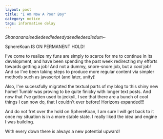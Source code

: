 ```yaml
---
layout: post
title: "I Am Now A Poor Boy"
category: notice
tags: informative delay
---
```


_Shanananaleedledeedledeedydeedledeedledum~_

SphereKoan IS ON PERMANENT HOLD!

I've come to realize my funs are simply to scarce for me to continue in its
development, and have been spending the past week redirecting my efforts towards
getting a job! And not a dummy, snore-snore job, but a _cool_ job! And so I've
been taking steps to produce more regular content via simpler methods such as
javascript (and later, unity)!

Also, I've sucessfully migrated the textual parts of my blog to this shiny new
home! Tumblr was proving to be quite finicky with longer text posts. And now
that I've gotten used to jeckyll, I see that there are a bunch of cool things I
can now do, that I couldn't ever before! Horizons expanded!!!

And do not fret over the hold on SphereKoan, I am sure I will get back to it
once my situation is in a more stable state. I really liked the idea and engine
I was building.

With every down there is always a new potential upward!

